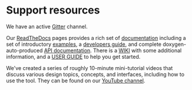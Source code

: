 # Support resources

We have an active [Gitter](https://gitter.im/GMLC-TDC/HELICS) channel.

Our [ReadTheDocs](https://helics.readthedocs.io/en/latest/) pages provides a rich set of [documentation](https://helics.readthedocs.io/en/latest/) including a set of introductory [examples](https://helics.readthedocs.io/en/latest/introduction/), a [developers guide](https://helics.readthedocs.io/en/latest/developer-guide/), and complete doxygen-auto-produced [API documentation](https://helics.readthedocs.io/en/latest/doxygen/). There is a [WIKI](https://github.com/GMLC-TDC/HELICS/wiki) with some additional information, and a [USER GUIDE](https://helics.readthedocs.io/en/latest/user-guide/) to help you get started.

We've created a series of roughly 10-minute mini-tutorial videos that discuss various design topics, concepts, and interfaces, including how to use the tool. They can be found on our [YouTube channel](https://www.youtube.com/channel/UCPa81c4BVXEYXt2EShTzbcg).
